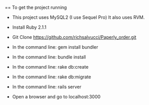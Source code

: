 == To get the project running

* This project uses MySQL2 (I use Sequel Pro) It also uses RVM.

* Install Ruby 2.1.1

* Git Clone https://github.com/richsalvucci/Paperly_order.git

* In the command line: gem install bundler

* In the command line: bundle install

* In the command line: rake db:create

* In the command line: rake db:migrate

* In the command line: rails server

* Open a browser and go to localhost:3000

